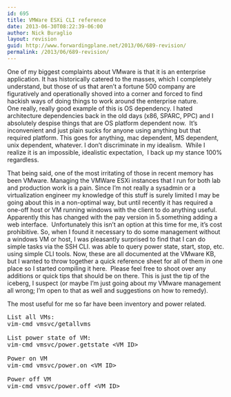 ```yaml
---
id: 695
title: VMWare ESXi CLI reference
date: 2013-06-30T08:22:39-06:00
author: Nick Buraglio
layout: revision
guid: http://www.forwardingplane.net/2013/06/689-revision/
permalink: /2013/06/689-revision/
---
```

One of my biggest complaints about VMware is that it is an enterprise application. It has historically catered to the masses, which I completely understand, but those of us that aren&#8217;t a fortune 500 company are figuratively and operationally shoved into a corner and forced to find hackish ways of doing things to work around the enterprise nature.  
One really, really good example of this is OS dependency. I hated architecture dependencies back in the old days (x86, SPARC, PPC) and I absolutely despise things that are OS platform dependent now.  It&#8217;s inconvenient and just plain sucks for anyone using anything but that required platform. This goes for anything, mac dependent, MS dependent, unix dependent, whatever. I don&#8217;t discriminate in my idealism.  While I realize it is an impossible, idealistic expectation,  I back up my stance 100% regardless.

That being said, one of the most irritating of those in recent memory has been VMware. Managing the VMWare ESXi instances that I run for both lab and production work is a pain. Since I&#8217;m not really a sysadmin or a virtualization engineer my knowledge of this stuff is surely limited I may be going about this in a non-optimal way, but until recently it has required a one-off host or VM running windows with the client to do anything useful. Apparently this has changed with the pay version in 5.something adding a web interface.  Unfortunately this isn&#8217;t an option at this time for me, it&#8217;s cost prohibitive. So, when I found it necessary to do some management without a windows VM or host, I was pleasantly surprised to find that I can do simple tasks via the SSH CLI. was able to query power state, start, stop, etc. using simple CLI tools. Now, these are all documented at the VMware KB, but I wanted to throw together a quick reference sheet for all of them in one place so I started compiling it here.  Please feel free to shoot over any additions or quick tips that should be on there. This is just the tip of the iceberg, I suspect (or maybe I&#8217;m just going about my VMware management all wrong; I&#8217;m open to that as well and suggestions on how to remedy).

The most useful for me so far have been inventory and power related.

<pre>List all VMs:
vim-cmd vmsvc/getallvms

List power state of VM:
vim-cmd vmsvc/power.getstate &lt;VM ID&gt;

Power on VM
vim-cmd vmsvc/power.on &lt;VM ID&gt;

Power off VM
vim-cmd vmsvc/power.off &lt;VM ID&gt;

</pre>